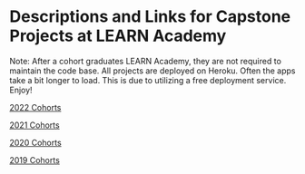 # Descriptions and Links for Capstone Projects at LEARN Academy
Note: After a cohort graduates LEARN Academy, they are not required to maintain the code base. All projects are deployed on Heroku. Often the apps take a bit longer to load. This is due to utilizing a free deployment service. Enjoy!

[2022 Cohorts](./capstone_projects_2022.md)

[2021 Cohorts](./capstone_projects_2021.md)

[2020 Cohorts](./capstone_projects_2020.md)

[2019 Cohorts](./capstone_projects_2019.md)
